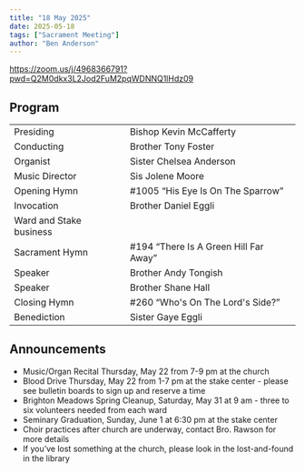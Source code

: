 ```yaml
---
title: "18 May 2025"
date: 2025-05-18
tags: ["Sacrament Meeting"]
author: "Ben Anderson"
---
```


<https://zoom.us/j/4968366791?pwd=Q2M0dkx3L2Jod2FuM2pqWDNNQ1lHdz09>

## Program

|                         |                                       |
| ----------------------- | ------------------------------------- |
| Presiding               | Bishop Kevin McCafferty               |
| Conducting              | Brother Tony Foster                   |
| Organist                | Sister Chelsea Anderson               |
| Music Director          | Sis Jolene Moore                      |
| Opening Hymn            | #1005 “His Eye Is On The Sparrow”     |
| Invocation              | Brother Daniel Eggli                  |
| Ward and Stake business |                                       |
| Sacrament Hymn          | #194 “There Is A Green Hill Far Away” |
| Speaker                 | Brother Andy Tongish                  |
| Speaker                 | Brother Shane Hall                    |
| Closing Hymn            | #260 “Who's On The Lord's Side?”      |
| Benediction             | Sister Gaye Eggli                     |

## Announcements

- Music/Organ Recital Thursday, May 22 from 7-9 pm at the church 
- Blood Drive Thursday, May 22 from 1-7 pm at the stake center - please see bulletin boards to sign up and reserve a time
- Brighton Meadows Spring Cleanup, Saturday, May 31 at 9 am - three to six volunteers needed from each ward
- Seminary Graduation, Sunday, June 1 at 6:30 pm at the stake center
- Choir practices after church are underway, contact Bro. Rawson for more details
- If you’ve lost something at the church, please look in the lost-and-found in the library
